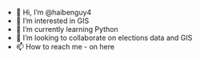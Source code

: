 - 👋 Hi, I’m @haibenguy4
- 👀 I’m interested in GIS
- 🌱 I’m currently learning Python
- 💞️ I’m looking to collaborate on elections data and GIS
- 📫 How to reach me - on here

<!---
haibenguy4/haibenguy4 is a ✨ special ✨ repository because its `README.md` (this file) appears on your GitHub profile.
You can click the Preview link to take a look at your changes.
--->
